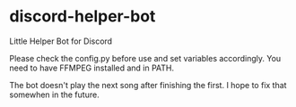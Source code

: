 # discord-helper-bot
Little Helper Bot for Discord

Please check the config.py before use and set variables accordingly. You need to have FFMPEG installed and in PATH.

The bot doesn't play the next song after finishing the first. I hope to fix that somewhen in the future.
